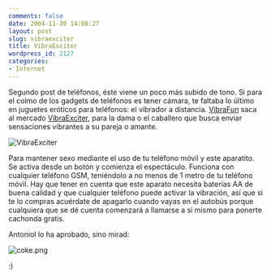 ```yaml
---
comments: false
date: 2004-11-30 14:08:27
layout: post
slug: vibraexciter
title: VibraExciter
wordpress_id: 2127
categories:
- Internet
---
```


Segundo post de teléfonos, éste viene un poco más subido de tono. Si para el colmo de los gadgets de teléfonos es tener cámara, te faltaba lo último en juguetes eróticos para teléfonos: el vibrador a distancia. [VibraFun](http://vibraexciter.com) saca al mercado [VibraExciter](http://vibraexciter.com/shop/erol.html), para la dama o el caballero que busca enviar sensaciones vibrantes a su pareja o amante.





![VibraExciter](http://www.minid.net/images/vibraexciter.png)





Para mantener sexo mediante el uso de tu teléfono móvil y este aparatito. Se activa desde un botón y comienza el espectáculo. Funciona con cualquier teléfono GSM, teniéndolo a no menos de 1 metro de tu teléfono móvil. Hay que tener en cuenta que este aparato necesita baterías AA de buena calidad y que cualquier teléfono puede activar la vibración, así que si te lo compras acuérdate de apagarlo cuando vayas en el autobús porque cualquiera que se dé cuenta comenzará a llamarse a si mismo para ponerte cachonda gratis.





Antoniol lo ha aprobado, sino mirad:





![coke.png](http://www.minid.net/images/coke.png)





:)




 
